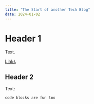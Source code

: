 ```yaml
---
title: "The Start of another Tech Blog"
date: 2024-01-02
---
```


# Header 1

Text.

[Links](#links)

## Header 2

Text:
```
code blocks are fun too
```
